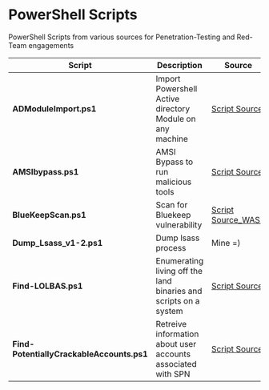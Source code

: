 # PowerShell Scripts
PowerShell Scripts from various sources for Penetration-Testing and Red-Team engagements




| Script| Description | Source |
| --------------- | --------------- | --------------- | 
| **ADModuleImport.ps1** |  Import Powershell Active directory Module on any machine  | [Script Source](https://github.com/S3cur3Th1sSh1t/Creds/blob/master/PowershellScripts/ADModuleImport.ps1) | 
| **AMSIbypass.ps1** | AMSI Bypass to run malicious tools| [Script Source](https://github.com/S3cur3Th1sSh1t/Amsi-Bypass-Powershell) |
| **BlueKeepScan.ps1** | Scan for Bluekeep vulnerability| [Script Source_WAS*](https://github.com/vletoux/pingcastle)
| **Dump_Lsass_v1-2.ps1** | Dump lsass process | Mine =) |
| **Find-LOLBAS.ps1** | Enumerating living off the land binaries and scripts on a system |[Script Source](https://github.com/NotoriousRebel/Find-LOLBAS)
| **Find-PotentiallyCrackableAccounts.ps1** | Retreive information about user accounts associated with SPN | [Script Source](https://github.com/cyberark/RiskySPN)



